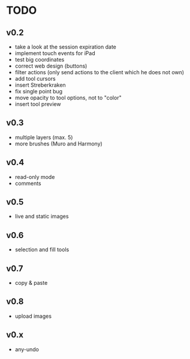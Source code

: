 # TODO

## v0.2
* take a look at the session expiration date
* implement touch events for iPad
* test big coordinates
* correct web design (buttons)
* filter actions (only send actions to the client which he does not own)
* add tool cursors
* insert Streberkraken
* fix single point bug
* move opacity to tool options, not to "color"
* insert tool preview

## v0.3
* multiple layers (max. 5)
* more brushes (Muro and Harmony)

## v0.4
* read-only mode
* comments

## v0.5
* live and static images

## v0.6
* selection and fill tools

## v0.7
* copy & paste

## v0.8
* upload images

## v0.x
* any-undo
